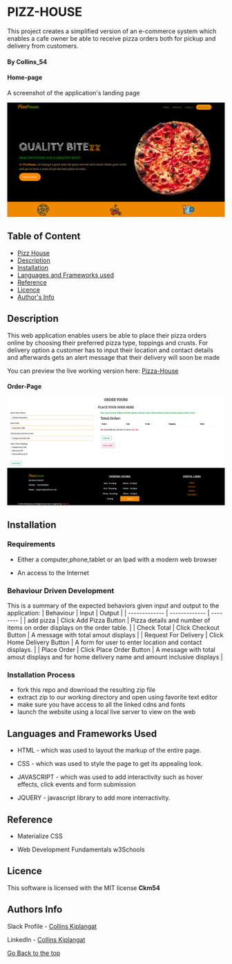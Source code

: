 # PIZZ-HOUSE
This project creates a simplified version of an e-commerce system which enables a cafe owner be able to receive pizza orders both for pickup and delivery from customers.

#### By Collins_54

#### Home-page

A  screenshot of the application's landing page

![Alt text](./assets/screenshots/pizza-home.png?raw=true "Home Screen")

## Table of Content

+ [Pizz House](#pizz-house)
+ [Description](#Description)
+ [Installation ](#Installation)
+ [Languages and Frameworks used](#Languages-used)
+ [Reference](#reference)
+ [Licence](#licence)
+ [Author's Info](#author-Info)

## Description
This web application enables users be able to place their pizza orders online by choosing their preferred pizza type, toppings and crusts. For delivery option a customer has to input their location and contact details and afterwards gets an alert message that their delivery will soon be made

You can preview the live working version here: 
[Pizza-House](https://ckm54.github.io/pizz-house/)

#### Order-Page

![Alt text](./assets/screenshots/pizza-order.png?raw=true "Order Page")


## Installation

### Requirements

* Either a computer,phone,tablet or an Ipad with a modern web browser

* An access to the Internet

### Behaviour Driven Development

This is a summary of the expected behaviors given input and output to the application:
| Behaviour             |    Input                   |  Output                                                                                      |
| -------------         | -------------              | --------                                                                                     |
| add pizza             | Click Add Pizza Button     | Pizza details and number of items on order displays on the order table.                      |
| Check Total           | Click Checkout Button      | A message with total amout displays                                                          | 
| Request For Delivery  | Click Home Delivery Button | A form for user to enter location and contact displays.                                      |
| Place Order           | Click Place Order Button   | A message with total amout displays and for home delivery name and amount inclusive displays |


### Installation Process

- fork this repo and download the resulting zip file
- extract zip to our working directory and open using favorite text editor
- make sure you have access to all the linked cdns and fonts 
- launch the website using a local live server to view on the web

## Languages and Frameworks Used
* HTML - which was used to layout the markup of the entire page.

* CSS - which was used to style the page to get its appealing look. 

* JAVASCRIPT - which was used to add interactivity such as hover effects, click events and form submission

* JQUERY - javascript library to add more interractivity.


## Reference
* Materialize CSS

* Web Development Fundamentals w3Schools

## Licence

This software is licensed with the MIT license **Ckm54**

## Authors Info

Slack Profile - [Collins Kiplangat](https://app.slack.com/client/T0101L740P4/D02TWE6NQ1Z/user_profile/U02TFQD7EKZ)

LinkedIn - [Collins Kiplangat](https://www.linkedin.com/in/collins-kiplangat-a1bab715a/)

[Go Back to the top](#pizz-house)